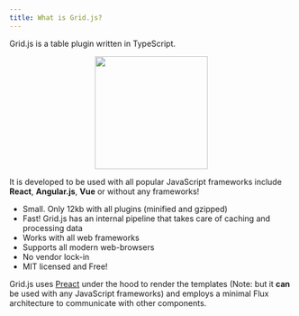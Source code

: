 ```yaml
---
title: What is Grid.js?
---
```


Grid.js is a table plugin written in TypeScript. 

<center>
    <img src='/img/logo.svg' width="200" style={{margin: "25px"}} />
</center>

It is developed to be used with all popular JavaScript frameworks
include **React**, **Angular.js**, **Vue** or without any frameworks!

 - Small. Only 12kb with all plugins (minified and gzipped)
 - Fast! Grid.js has an internal pipeline that takes care of caching and processing data
 - Works with all web frameworks
 - Supports all modern web-browsers
 - No vendor lock-in
 - MIT licensed and Free!

Grid.js uses [Preact](https://preactjs.com/) under the hood to render the templates (Note: but it **can** be used with any JavaScript frameworks) 
and employs a minimal Flux architecture to communicate with other components.
